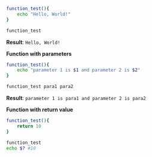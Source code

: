 ```sh
function_test(){
    echo "Hello, World!"
}

function_test
```

**Result**: ``Hello, World!``

**Function with parameters**

```sh
function_test(){
    echo "parameter 1 is $1 and parameter 2 is $2"
}

function_test para1 para2
```

**Result**: ``parameter 1 is para1 and parameter 2 is para2``

**Function with return value**

```sh
function_test(){
    return 10
}

function_test
echo $? #10
```